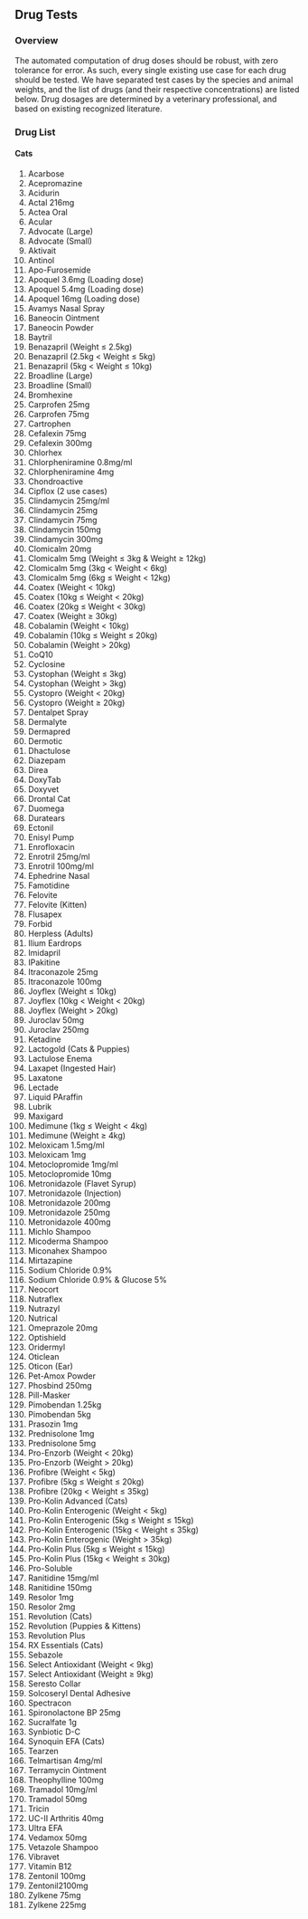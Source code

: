 ## Drug Tests

### Overview

The automated computation of drug doses should be robust, with zero tolerance for error. As such, every single existing use case for each drug should be tested.
We have separated test cases by the species and animal weights, and the list of drugs (and their respective concentrations) are listed below. Drug dosages are determined by a veterinary professional, and based on existing recognized literature.

### Drug List

#### Cats
1. Acarbose
1. Acepromazine
1. Acidurin
1. Actal 216mg
1. Actea Oral
1. Acular
1. Advocate (Large)
1. Advocate (Small)
1. Aktivait
1. Antinol
1. Apo-Furosemide
1. Apoquel 3.6mg (Loading dose)
1. Apoquel 5.4mg (Loading dose)
1. Apoquel 16mg (Loading dose)
1. Avamys Nasal Spray
1. Baneocin Ointment
1. Baneocin Powder
1. Baytril
1. Benazapril (Weight $\le$ 2.5kg) 
1. Benazapril (2.5kg $\lt$ Weight $\le$ 5kg)
1. Benazapril (5kg $\lt$ Weight $\le$ 10kg)
1. Broadline (Large)
1. Broadline (Small)
1. Bromhexine
1. Carprofen 25mg
1. Carprofen 75mg
1. Cartrophen
1. Cefalexin 75mg
1. Cefalexin 300mg
1. Chlorhex
1. Chlorpheniramine 0.8mg/ml
1. Chlorpheniramine 4mg
1. Chondroactive
1. Cipflox (2 use cases)
1. Clindamycin 25mg/ml
1. Clindamycin 25mg
1. Clindamycin 75mg
1. Clindamycin 150mg
1. Clindamycin 300mg
1. Clomicalm 20mg
1. Clomicalm 5mg (Weight $\le$ 3kg & Weight $\ge$ 12kg)
1. Clomicalm 5mg (3kg $\lt$ Weight $\lt$ 6kg)
1. Clomicalm 5mg (6kg $\le$ Weight $\lt$ 12kg)
1. Coatex (Weight $\lt$ 10kg)
1. Coatex (10kg $\le$ Weight $\lt$ 20kg)
1. Coatex (20kg $\le$ Weight $\lt$ 30kg)
1. Coatex (Weight $\ge$ 30kg)
1. Cobalamin (Weight $\lt$ 10kg)
1. Cobalamin (10kg $\le$ Weight $\le$ 20kg)
1. Cobalamin (Weight $\gt$ 20kg)
1. CoQ10
1. Cyclosine
1. Cystophan (Weight $\le$ 3kg)
1. Cystophan (Weight $\gt$ 3kg)
1. Cystopro (Weight $\lt$ 20kg)
1. Cystopro (Weight $\ge$ 20kg)
1. Dentalpet Spray
1. Dermalyte
1. Dermapred
1. Dermotic
1. Dhactulose
1. Diazepam
1. Direa
1. DoxyTab
1. Doxyvet
1. Drontal Cat
1. Duomega
1. Duratears
1. Ectonil
1. Enisyl Pump
1. Enrofloxacin
1. Enrotril 25mg/ml
1. Enrotril 100mg/ml
1. Ephedrine Nasal
1. Famotidine
1. Felovite
1. Felovite (Kitten)
1. Flusapex
1. Forbid
1. Herpless (Adults)
1. Ilium Eardrops
1. Imidapril
1. IPakitine
1. Itraconazole 25mg
1. Itraconazole 100mg
1. Joyflex (Weight $\le$ 10kg)
1. Joyflex (10kg $\lt$ Weight $\lt$ 20kg)
1. Joyflex (Weight $\gt$ 20kg)
1. Juroclav 50mg
1. Juroclav 250mg
1. Ketadine
1. Lactogold (Cats & Puppies)
1. Lactulose Enema
1. Laxapet (Ingested Hair)
1. Laxatone
1. Lectade
1. Liquid PAraffin
1. Lubrik
1. Maxigard
1. Medimune (1kg $\le$ Weight $\lt$ 4kg)
1. Medimune (Weight $\ge$ 4kg)
1. Meloxicam 1.5mg/ml
1. Meloxicam 1mg
1. Metoclopromide 1mg/ml
1. Metoclopromide 10mg
1. Metronidazole (Flavet Syrup)
1. Metronidazole (Injection)
1. Metronidazole 200mg
1. Metronidazole 250mg
1. Metronidazole 400mg
1. Michlo Shampoo
1. Micoderma Shampoo
1. Miconahex Shampoo
1. Mirtazapine
1. Sodium Chloride 0.9%
1. Sodium Chloride 0.9% & Glucose 5%
1. Neocort
1. Nutraflex
1. Nutrazyl
1. Nutrical
1. Omeprazole 20mg
1. Optishield
1. Oridermyl
1. Oticlean
1. Oticon (Ear)
1. Pet-Amox Powder
1. Phosbind 250mg
1. Pill-Masker
1. Pimobendan 1.25kg
1. Pimobendan 5kg
1. Prasozin 1mg
1. Prednisolone 1mg
1. Prednisolone 5mg
1. Pro-Enzorb (Weight $\lt$ 20kg)
1. Pro-Enzorb (Weight $\gt$ 20kg)
1. Profibre (Weight $\lt$ 5kg)
1. Profibre (5kg $\le$ Weight $\le$ 20kg)
1. Profibre (20kg $\lt$ Weight $\le$ 35kg)
1. Pro-Kolin Advanced (Cats)
1. Pro-Kolin Enterogenic (Weight $\lt$ 5kg)
1. Pro-Kolin Enterogenic (5kg $\le$ Weight $\le$ 15kg)
1. Pro-Kolin Enterogenic (15kg $\lt$ Weight $\le$ 35kg)
1. Pro-Kolin Enterogenic (Weight $\gt$ 35kg)
1. Pro-Kolin Plus (5kg $\le$ Weight $\le$ 15kg)
1. Pro-Kolin Plus (15kg $\lt$ Weight $\le$ 30kg)
1. Pro-Soluble
1. Ranitidine 15mg/ml
1. Ranitidine 150mg
1. Resolor 1mg
1. Resolor 2mg
1. Revolution (Cats)
1. Revolution (Puppies & Kittens)
1. Revolution Plus
1. RX Essentials (Cats)
1. Sebazole
1. Select Antioxidant (Weight $\lt$ 9kg)
1. Select Antioxidant (Weight $\ge$ 9kg)
1. Seresto Collar
1. Solcoseryl Dental Adhesive
1. Spectracon
1. Spironolactone BP 25mg
1. Sucralfate 1g
1. Synbiotic D-C
1. Synoquin EFA (Cats)
1. Tearzen
1. Telmartisan 4mg/ml
1. Terramycin Ointment
1. Theophylline 100mg
1. Tramadol 10mg/ml
1. Tramadol 50mg
1. Tricin
1. UC-II Arthritis 40mg
1. Ultra EFA
1. Vedamox 50mg
1. Vetazole Shampoo
1. Vibravet
1. Vitamin B12
1. Zentonil 100mg
1. Zentonil2100mg
1. Zylkene 75mg
1. Zylkene 225mg
